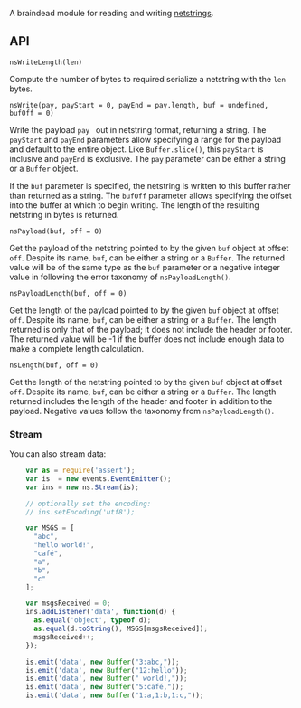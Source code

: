 A braindead module for reading and writing
[netstrings](http://cr.yp.to/proto/netstrings.txt).

## API
    nsWriteLength(len)

Compute the number of bytes to required serialize a netstring with the `len`
bytes.

    nsWrite(pay, payStart = 0, payEnd = pay.length, buf = undefined, bufOff = 0)

Write the payload `pay ` out in netstring format, returning a string. The
`payStart` and `payEnd` parameters allow specifying a range for the payload
and default to the entire object. Like `Buffer.slice()`, this `payStart` is
inclusive and `payEnd` is exclusive. The `pay` parameter can be either a
string or a `Buffer` object.

If the `buf` parameter is specified, the netstring is written to this buffer
rather than returned as a string. The `bufOff` parameter allows specifying
the offset into the buffer at which to begin writing. The length of the
resulting netstring in bytes is returned.

    nsPayload(buf, off = 0)

Get the payload of the netstring pointed to by the given `buf` object at
offset `off`. Despite its name, `buf`, can be either a string or a `Buffer`.
The returned value will be of the same type as the `buf` parameter or a
negative integer value in following the error taxonomy of
`nsPayloadLength()`.

    nsPayloadLength(buf, off = 0)

Get the length of the payload pointed to by the given `buf` object at offset
`off`. Despite its name, `buf`, can be either a string or a `Buffer`. The
length returned is only that of the payload; it does not include the header
or footer. The returned value will be -1 if the buffer does not include
enough data to make a complete length calculation.

    nsLength(buf, off = 0)

Get the length of the netstring pointed to by the given `buf` object at
offset `off`. Despite its name, `buf`, can be either a string or a `Buffer`.
The length returned includes the length of the header and footer in addition
to the payload. Negative values follow the taxonomy from `nsPayloadLength()`.

### Stream
You can also stream data:

```js
    var as = require('assert');
    var is  = new events.EventEmitter();
    var ins = new ns.Stream(is);

    // optionally set the encoding:
    // ins.setEncoding('utf8');

    var MSGS = [
      "abc",
      "hello world!",
      "café",
      "a",
      "b",
      "c"
    ];

    var msgsReceived = 0;
    ins.addListener('data', function(d) {
      as.equal('object', typeof d);
      as.equal(d.toString(), MSGS[msgsReceived]);
      msgsReceived++;
    });

    is.emit('data', new Buffer("3:abc,"));
    is.emit('data', new Buffer("12:hello"));
    is.emit('data', new Buffer(" world!,"));
    is.emit('data', new Buffer("5:café,"));
    is.emit('data', new Buffer("1:a,1:b,1:c,"));
```